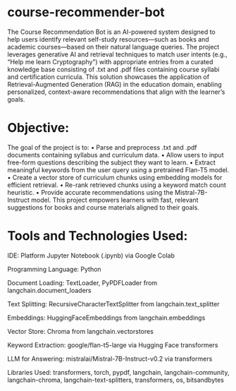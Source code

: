 # course-recommender-bot
The Course Recommendation Bot is an AI-powered system designed to help users identify relevant self-study resources—such as books and academic courses—based on their natural language queries. The project leverages generative AI and retrieval techniques to match user intents (e.g., “Help me learn Cryptography”) with appropriate entries from a curated knowledge base consisting of .txt and .pdf files containing course syllabi and certification curricula. This solution showcases the application of Retrieval-Augmented Generation (RAG) in the education domain, enabling personalized, context-aware recommendations that align with the learner’s goals.

# Objective:

The goal of the project is to:
•	Parse and preprocess .txt and .pdf documents containing syllabus and curriculum data.
•	Allow users to input free-form questions describing the subject they want to learn.
•	Extract meaningful keywords from the user query using a pretrained Flan-T5 model.
•	Create a vector store of curriculum chunks using embedding models for efficient retrieval.
•	Re-rank retrieved chunks using a keyword match count heuristic.
•	Provide accurate recommendations using the Mistral-7B-Instruct model.
This project empowers learners with fast, relevant suggestions for books and course materials aligned to their goals.

# Tools and Technologies Used:

IDE: Platform	Jupyter Notebook (.ipynb) via Google Colab

Programming Language: Python

Document Loading: TextLoader, PyPDFLoader from langchain.document_loaders

Text Splitting: RecursiveCharacterTextSplitter from langchain.text_splitter

Embeddings: HuggingFaceEmbeddings from langchain.embeddings

Vector Store: Chroma from langchain.vectorstores

Keyword Extraction: google/flan-t5-large via Hugging Face transformers

LLM for Answering: mistralai/Mistral-7B-Instruct-v0.2 via transformers

Libraries Used: transformers, torch, pypdf, langchain, langchain-community, langchain-chroma, langchain-text-splitters, transformers, os, bitsandbytes


